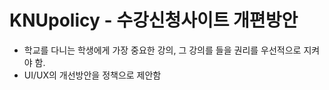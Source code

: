 # KNUpolicy - 수강신청사이트 개편방안

- 학교를 다니는 학생에게 가장 중요한 강의, 그 강의를 들을 권리를 우선적으로 지켜야 함.
- UI/UX의 개선방안을 정책으로 제안함

